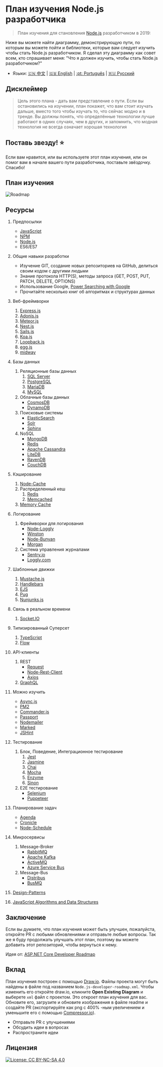 # План изучения Node.js разработчика

> План изучения для становления [Node.js](https://nodejs.org/en/) разработчиком в 2019:

Ниже вы можете найти диаграмму, демонстрирующую пути, по которым вы можете пойти и библиотеки, которые вам следует изучить чтобы стать Node.js разработчиком. Я сделал эту диаграмму как совет всем, кто спрашивает меня: "Что я должен изучить, чтобы стать Node.js разработчиком?"

* Языки: [:cn: 中文](ReadMe-CN.md) | [:uk: English](/ReadMe.md) | [:pt: Português](/ReadMe-PT.md) | [:ru: Русский](/ReadMe-RU.md)

## Дисклеймер

> Цель этого плана - дать вам представление о пути. Если вы остановились на изучении, план покажет, что вам стоит изучать дальше, вместо того чтобы изучать то, что сейчас модно и в тренде. Вы должны понять, что определённые технологии лучше работают в одних случаях, чем в других, и запомнить, что модная технология не всегда означает хорошая технология

## Поставь звезду! :star:

Если вам нравится, или вы используете этот план изучения, или он помог вам в начале вашего пути разработчика, поставьте звёздочку. Спасибо!

## План изучения

![Roadmap](./Node.js-developer-roadmap-ru.png)

## Ресурсы

1. Предпосылки

   - [JavaScript](https://www.w3schools.com/js/)
   - [NPM](https://docs.npmjs.com/)
   - [Node.js](https://nodejs.org/en/docs/)
   - ES6/ES7

2. Общие навыки разработки

   - Изучение GIT, создание новых репозиториев на GitHub, делиться своим кодом с другими людьми
   - Знание протокола HTTP(S), методы запроса (GET, POST, PUT, PATCH, DELETE, OPTIONS)
   - Использование Google, [Power Searching with Google](http://www.powersearchingwithgoogle.com/)
   - Прочитайте несколько книг об алгоритмах и структурах данных

3. Веб-фреймворки

   1. [Express.js](https://expressjs.com/)
   2. [Adonis.js](https://adonisjs.com/)
   3. [Meteor.js](https://www.meteor.com/)
   4. [Nest.js](https://nestjs.com/)
   5. [Sails.js](https://sailsjs.com/)
   6. [Koa.js](https://koajs.com/)
   7. [Loopback.js](https://loopback.io/)
   8. [egg.js](https://eggjs.org/en/index.html)
   9. [midway](https://midwayjs.org/midway/en/)

4. Базы данных

   1. Реляционные базы данных
      1. [SQL Server](https://www.microsoft.com/en-us/sql-server/sql-server-2017)
      2. [PostgreSQL](https://www.postgresql.org/)
      3. [MariaDB](https://mariadb.org/)
      4. [MySQL](https://www.mysql.com/)
   2. Облачные базы данных
      - [CosmosDB](https://docs.microsoft.com/en-us/azure/cosmos-db)
      - [DynamoDB](https://aws.amazon.com/dynamodb/)
   3. Поисковые системы
      - [ElasticSearch](https://www.elastic.co/)
      - [Solr](http://lucene.apache.org/solr/)
      - [Sphinx](http://sphinxsearch.com/)
   4. NoSQL
      - [MongoDB](https://www.mongodb.com/)
      - [Redis](https://redis.io/)
      - [Apache Cassandra](http://cassandra.apache.org/)
      - [LiteDB](https://github.com/mbdavid/LiteDB)
      - [RavenDB](https://github.com/ravendb/ravendb)
      - [CouchDB](http://couchdb.apache.org/)

5. Кэширование

   1. [Node-Cache](https://www.npmjs.com/package/node-cache)
   2. Распределенный кеш
      1. [Redis](https://redis.io/)
      2. [Memcached](https://memcached.org/)
   3. [Memory Cache](https://www.npmjs.com/package/memory-cache)

6. Логирование

   1. Фреймворки для логирования
      - [Node-Loggly](https://www.loggly.com/docs/node-js-logs-2/)
      - [Winston](https://github.com/winstonjs/winston)
      - [Node-Bunyan](https://github.com/trentm/node-bunyan)
      - [Morgan](https://github.com/expressjs/morgan)
   2. Система управления журналами
      - [Sentry.io](http://sentry.io)
      - [Loggly.com](https://loggly.com)

7. Шаблонные движки
   1. [Mustache.js](https://mustache.github.io/)
   2. [Handlebars](https://handlebarsjs.com/)
   3. [EJS](https://ejs.co/)
   4. [Pug](https://pugjs.org/api/getting-started.html)
   4. [Nunjunks.js](https://mozilla.github.io/nunjucks/)
8. Связь в реальном времени

   1. [Socket.IO](https://socket.io/)


9. Типизированный Суперсет

    1. [TypeScript](https://www.typescriptlang.org/)
    2. [Flow](https://flow.org/)

10. API-клиенты

    1. REST
       - [Request](https://github.com/request/request)
       - [Node-Rest-Client](https://www.npmjs.com/package/node-rest-client)
       - [Axios](https://github.com/axios/axios)
    2. [GraphQL](https://graphql.org/)

11. Можно изучить

    - [Async.js](https://caolan.github.io/async/)
    - [PM2](http://pm2.keymetrics.io/)
    - [Commander.js](https://github.com/tj/commander.js/)
    - [Passport](http://www.passportjs.org/)
    - [Nodemailer](https://nodemailer.com/about/)
    - [Marked](https://marked.js.org/#/README.md#README.md)
    - [JSHint](https://github.com/jshint/jshint)

12. Тестирование

    1. Блок, Поведение, Интеграционное тестирование
       1. [Jest](https://jestjs.io/)
       2. [Jasmine](https://jasmine.github.io/)
       3. [Chai](https://www.chaijs.com/)
       4. [Mocha](https://mochajs.org/)
       5. [Enzyme](https://github.com/airbnb/enzyme)
       6. [Sinon](https://sinonjs.org/)
    2. E2E тестирование
       - [Selenium](https://help.crossbrowsertesting.com/selenium-testing/getting-started/javascript/)
       - [Puppeteer](https://github.com/GoogleChrome/puppeteer)

13. Планирование задач

    - [Agenda](https://github.com/agenda/agenda)
    - [Cronicle](https://github.com/jhuckaby/Cronicle)
    - [Node-Schedule](https://www.npmjs.com/package/node-schedule)
    
14. Микросервисы

    1. Message-Broker
       - [RabbitMQ](https://www.rabbitmq.com/tutorials/tutorial-one-javascript.html)
       - [Apache Kafka](https://www.npmjs.com/package/kafka-node)
       - [ActiveMQ](https://github.com/apache/activemq)
       - [Azure Service Bus](https://docs.microsoft.com/en-us/azure/service-bus-messaging/service-bus-messaging-overview)
    2. Message-Bus
       - [Distribus](https://distribus.com/)
       - [BusMQ](https://github.com/capriza/node-busmq)

15. [Design-Patterns](https://www.pluralsight.com/courses/javascript-practical-design-patterns)
16. [JavaScript Algorithms and Data Structures](https://github.com/trekhleb/javascript-algorithms/)


## Заключение

Если вы думаете, что план изучения может быть улучшен, пожалуйста, откройте PR с любыми обновлениями и отправьте любые вопросы. Так же я буду продолжать улучшать этот план, поэтому вы можете добавить этот репозиторий, чтобы вернуться к нему.

Идея от: [ASP.NET Core Developer Roadmap](https://github.com/MoienTajik/AspNetCore-Developer-Roadmap)

## Вклад

План изучения построен с помощью [Draw.io](https://www.draw.io/). Файлы проекта могут быть найдены в файле под названием `Node.js-developer-roadmap.xml`. Чтобы изменить его откройте draw.io, кликните **Open Existing Diagram** и выберете `xml` файл с проектом. Это откроет план изучения для вас. Обновите его, загрузите и обновите изображения в файле readme и создайте PR (экспортируйте как png с 400% -ным увеличением и уменьшите его с помощью [Compressor.io](https://compressor.io/compress)).

- Отправьте PR с улучшениями
- Обсудить идеи в вопросах
- Распространите идеи

## Лицензия

[![License: CC BY-NC-SA 4.0](https://img.shields.io/badge/License-CC%20BY--NC--SA%204.0-lightgrey.svg)](https://creativecommons.org/licenses/by-nc-sa/4.0/)
